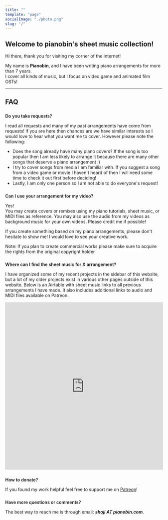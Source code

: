 ```yaml
---
title: ""
template: "page"
socialImage: "./photo.png"
slug: "/"
---
```


<style>
.faq-question {
    font-weight: 600;
    margin: 1.5rem 0 0 0;
}
</style>

## Welcome to pianobin's sheet music collection!

Hi there, thank you for visiting my corner of the internet!  

My name is **Pianobin**, and I have been writing piano arrangements for more than 7 years.  
I cover all kinds of music, but I focus on video game and animated film OSTs!

---

## FAQ

<div class="faq-question">Do you take requests?</div>

I read all requests and many of my past arrangements have come from requests! If you are here then chances are we have similar interests so I would love to hear what you want me to cover. However please note the following:

- Does the song already have many piano covers? If the song is too popular then I am less likely to arrange it because there are many other songs that deserve a piano arrangement :)
- I try to cover songs from media I am familiar with. If you suggest a song from a video game or movie I haven't heard of then I will need some time to check it out first before deciding!
- Lastly, I am only one person so I am not able to do everyone's request!

<div class="faq-question">Can I use your arrangement for my video?</div>

Yes!  
You may create covers or remixes using my piano tutorials, sheet music, or MIDI files as reference. You may also use the audio from my videos as background music for your own videos. Please credit me if possible!  

If you create something based on my piano arrangements, please don't hesitate to show me! I would love to see your creative work.

Note: If you plan to create commercial works please make sure to acquire the rights from the original copyright holder

<div class="faq-question">Where can I find the sheet music for X arrangement?</div>

I have organized some of my recent projects in the sidebar of this website, but a lot of my older projects exist in various other pages outside of this website. 
Below is an Airtable with sheet music links to all previous arrangements I have made. It also includes additional links to audio and MIDI files available on Patreon.

<div class="airtable-container">
<iframe class="airtable-embed" src="https://airtable.com/embed/appfWHDc7lMbK5Nqx/shr75QTz5ASYVk2Fk?viewControls=on" frameborder="0" onmousewheel="" width="100%" height="533" style="background: transparent; border: 1px solid #ccc;"></iframe>
</div>

<div class="faq-question">How to donate?</div>

If you found my work helpful feel free to support me on [Patreon](https://www.patreon.com/pianobin)!

<div class="faq-question">Have more questions or comments?</div>

The best way to reach me is through email: _**shoji AT pianobin.com**_.
